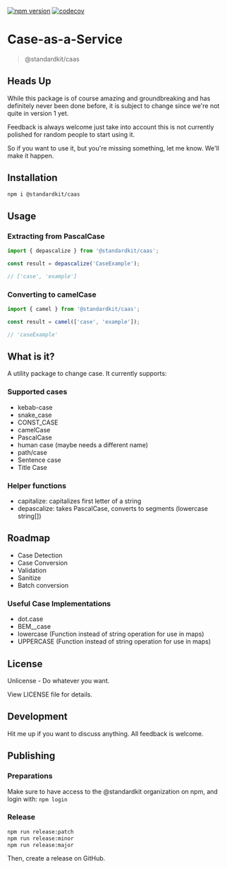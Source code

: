 
[![npm version](https://badge.fury.io/js/@standardkit%2Fcaas.svg?icon=si%3Anpm)](https://badge.fury.io/js/@standardkit%2Fcaas)
[![codecov](https://codecov.io/gh/standardkit/caas/graph/badge.svg?token=V91F3H7O2O)](https://codecov.io/gh/standardkit/caas)

# Case-as-a-Service
> @standardkit/caas

## Heads Up
While this package is of course amazing and groundbreaking and has definitely never been done before, 
it is subject to change since we're not quite in version 1 yet.

Feedback is always welcome just take into account this is not currently polished for random people to start using it.

So if you want to use it, but you're missing something, let me know. We'll make it happen.

## Installation

```bash
npm i @standardkit/caas
```

## Usage

### Extracting from PascalCase
```typescript
import { depascalize } from '@standardkit/caas';

const result = depascalize('CaseExample');

// ['case', 'example']
```

### Converting to camelCase

```typescript
import { camel } from '@standardkit/caas';

const result = camel(['case', 'example']);

// 'caseExample'
```


## What is it?

A utility package to change case. It currently supports:

### Supported cases

- kebab-case
- snake_case
- CONST_CASE
- camelCase
- PascalCase
- human case (maybe needs a different name)
- path/case
- Sentence case
- Title Case

### Helper functions

- capitalize: capitalizes first letter of a string
- depascalize: takes PascalCase, converts to segments (lowercase string[])


## Roadmap

- Case Detection
- Case Conversion
- Validation
- Sanitize
- Batch conversion

### Useful Case Implementations

- dot.case
- BEM\_\_case
- lowercase (Function instead of string operation for use in maps)
- UPPERCASE (Function instead of string operation for use in maps)

## License

Unlicense - Do whatever you want.

View LICENSE file for details.


## Development

Hit me up if you want to discuss anything. All feedback is welcome.

## Publishing

### Preparations
Make sure to have access to the @standardkit organization on npm, 
and login with: `npm login`

### Release

```bash
npm run release:patch
npm run release:minor
npm run release:major
```

Then, create a release on GitHub.



